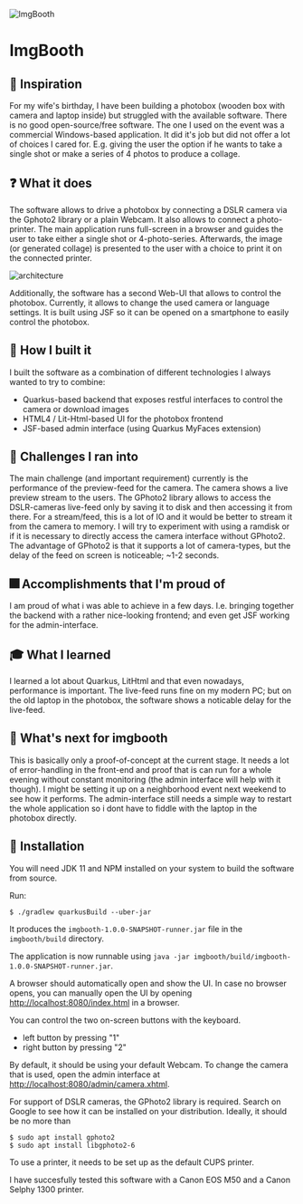 ![ImgBooth](https://raw.github.com/38leinaD/imgbooth/master/imgbooth-frontend/src/assets/logo.png)

# ImgBooth

## :sunrise: Inspiration
For my wife's birthday, I have been building a photobox (wooden box with camera and laptop inside) but struggled with the available software.
There is no good open-source/free software. The one I used on the event was a commercial Windows-based application. It did it's job but did not offer a lot of choices I cared for. E.g. giving the user the option if he wants to take a single shot or make a series of 4 photos to produce a collage.

## :question:	What it does
The software allows to drive a photobox by connecting a DSLR camera via the Gphoto2 library or a plain Webcam. It also allows to connect a photo-printer.
The main application runs full-screen in a browser and guides the user to take either a single shot or 4-photo-series.
Afterwards, the image (or generated collage) is presented to the user with a choice to print it on the connected printer.

![architecture](https://raw.github.com/38leinaD/imgbooth/master/photobox.svg)

Additionally, the software has a second Web-UI that allows to control the photobox. Currently, it allows to change the used camera or language settings. It is built using JSF so it can be opened on a smartphone to easily control the photobox.

## :construction_worker: How I built it
I built the software as a combination of different technologies I always wanted to try to combine:

* Quarkus-based backend that exposes restful interfaces to control the camera or download images
* HTML4 / Lit-Html-based UI for the photobox frontend
* JSF-based admin interface (using Quarkus MyFaces extension)

## :shit: Challenges I ran into
The main challenge (and important requirement) currently is the performance of the preview-feed for the camera. The camera shows a live preview stream to the users. The GPhoto2 library allows to access the DSLR-cameras live-feed only by saving it to disk and then accessing it from there. For a stream/feed, this is a lot of IO and it would be better to stream it from the camera to memory.
I will try to experiment with using a ramdisk or if it is necessary to directly access the camera interface without GPhoto2.
The advantage of GPhoto2 is that it supports a lot of camera-types, but the delay of the feed on screen is noticeable; ~1-2 seconds.

## :fireworks: Accomplishments that I'm proud of
I am proud of what i was able to achieve in a few days. I.e. bringing together the backend with a rather nice-looking frontend; and even get JSF working for the admin-interface.

## :mortar_board: What I learned
I learned a lot about Quarkus, LitHtml and that even nowadays, performance is important. The live-feed runs fine on my modern PC; but on the old laptop in the photobox, the software shows a noticable delay for the live-feed.

## :rocket: What's next for imgbooth
This is basically only a proof-of-concept at the current stage. It needs a lot of error-handling in the front-end and proof that is can run for a whole evening without constant monitoring (the admin interface will help with it though).
I might be setting it up on a neighborhood event next weekend to see how it performs.
The admin-interface still needs a simple way to restart the whole application so i dont have to fiddle with the laptop in the photobox directly.

## :construction_worker:  Installation

You will need JDK 11 and NPM installed on your system to build the software from source.

Run:

```
$ ./gradlew quarkusBuild --uber-jar
```

It produces the `imgbooth-1.0.0-SNAPSHOT-runner.jar` file in the `imgbooth/build` directory.

The application is now runnable using `java -jar imgbooth/build/imgbooth-1.0.0-SNAPSHOT-runner.jar`.

A browser should automatically open and show the UI. In case no browser opens, you can manually open the UI by opening <http://localhost:8080/index.html> in a browser.

You can control the two on-screen buttons with the keyboard.

* left button by pressing "1"
* right button by pressing "2" 

By default, it should be using your default Webcam. To change the camera that is used, open the admin interface at <http://localhost:8080/admin/camera.xhtml>.

For support of DSLR cameras, the GPhoto2 library is required. Search on Google to see how it can be installed on your distribution. Ideally, it should be no more than

```
$ sudo apt install gphoto2
$ sudo apt install libgphoto2-6
```

To use a printer, it needs to be set up as the default CUPS printer.

I have succesfully tested this software with a Canon EOS M50 and a Canon Selphy 1300 printer.